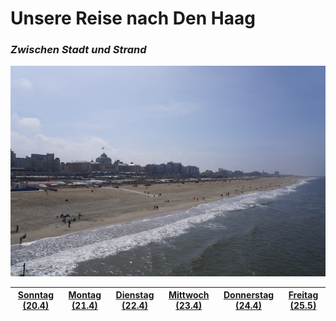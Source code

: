 # Unsere Reise nach Den Haag

### *Zwischen Stadt und Strand*

![denHaag](denHaag.jpeg)

| [**Sonntag (20.4)**](/denHaag/sonntag) | [**Montag (21.4)**](/denHaag/montag) | [**Dienstag (22.4)**](/denHaag/dienstag) | [**Mittwoch (23.4)**](/denHaag/mittwoch) | [Donnerstag (24.4)](/denHaag/donnerstag) | [Freitag (25.5)](/denHaag/freitag) |
| -------------------------------------- | ------------------------------------ | ---------------------------------------- | ---------------------------------------- | ---------------------------------------- | ---------------------------------- |



